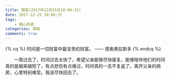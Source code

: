 ```yaml
---
title: 随笔(2017年12月25日10:00:31)
date: 2017-12-25 10:00:37
tags:  
    - 随心所欲
categories: 随笔
comments: true
---
```

{% cq %} 时间是一切财富中最宝贵的财富。 —— 德奥弗拉斯多 {% endcq %}

&emsp;&emsp;一周过去了，时间过去太快了，希望父亲能够尽快康复。能够陪伴他们的时间真的是越来越短了，有点悲伤有点难过，时间真的一去不复返了。离开父亲的病房，心里特别难受。我该尽快回去了。

